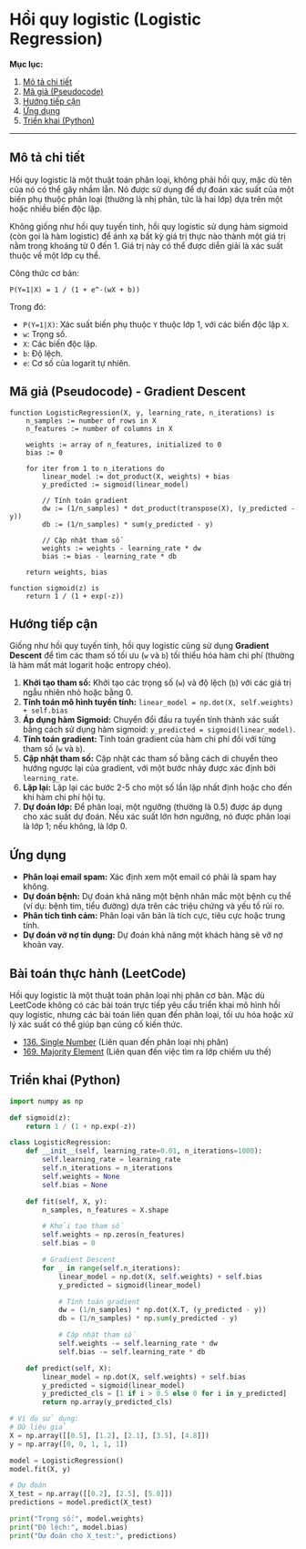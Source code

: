 
# Hồi quy logistic (Logistic Regression)

**Mục lục:**

1.  [Mô tả chi tiết](#mô-tả-chi-tiết)
2.  [Mã giả (Pseudocode)](#mã-giả-pseudocode)
3.  [Hướng tiếp cận](#hướng-tiếp-cận)
4.  [Ứng dụng](#ứng-dụng)
5.  [Triển khai (Python)](#triển-khai-python)

---

## Mô tả chi tiết

Hồi quy logistic là một thuật toán phân loại, không phải hồi quy, mặc dù tên của nó có thể gây nhầm lẫn. Nó được sử dụng để dự đoán xác suất của một biến phụ thuộc phân loại (thường là nhị phân, tức là hai lớp) dựa trên một hoặc nhiều biến độc lập.

Không giống như hồi quy tuyến tính, hồi quy logistic sử dụng hàm sigmoid (còn gọi là hàm logistic) để ánh xạ bất kỳ giá trị thực nào thành một giá trị nằm trong khoảng từ 0 đến 1. Giá trị này có thể được diễn giải là xác suất thuộc về một lớp cụ thể.

Công thức cơ bản:

`P(Y=1|X) = 1 / (1 + e^-(wX + b))`

Trong đó:
*   `P(Y=1|X)`: Xác suất biến phụ thuộc `Y` thuộc lớp 1, với các biến độc lập `X`.
*   `w`: Trọng số.
*   `X`: Các biến độc lập.
*   `b`: Độ lệch.
*   `e`: Cơ số của logarit tự nhiên.

## Mã giả (Pseudocode) - Gradient Descent

```
function LogisticRegression(X, y, learning_rate, n_iterations) is
    n_samples := number of rows in X
    n_features := number of columns in X

    weights := array of n_features, initialized to 0
    bias := 0

    for iter from 1 to n_iterations do
        linear_model := dot_product(X, weights) + bias
        y_predicted := sigmoid(linear_model)

        // Tính toán gradient
        dw := (1/n_samples) * dot_product(transpose(X), (y_predicted - y))
        db := (1/n_samples) * sum(y_predicted - y)

        // Cập nhật tham số
        weights := weights - learning_rate * dw
        bias := bias - learning_rate * db

    return weights, bias

function sigmoid(z) is
    return 1 / (1 + exp(-z))
```

## Hướng tiếp cận

Giống như hồi quy tuyến tính, hồi quy logistic cũng sử dụng **Gradient Descent** để tìm các tham số tối ưu (`w` và `b`) tối thiểu hóa hàm chi phí (thường là hàm mất mát logarit hoặc entropy chéo).

1.  **Khởi tạo tham số:** Khởi tạo các trọng số (`w`) và độ lệch (`b`) với các giá trị ngẫu nhiên nhỏ hoặc bằng 0.
2.  **Tính toán mô hình tuyến tính:** `linear_model = np.dot(X, self.weights) + self.bias`
3.  **Áp dụng hàm Sigmoid:** Chuyển đổi đầu ra tuyến tính thành xác suất bằng cách sử dụng hàm sigmoid: `y_predicted = sigmoid(linear_model)`.
4.  **Tính toán gradient:** Tính toán gradient của hàm chi phí đối với từng tham số (`w` và `b`).
5.  **Cập nhật tham số:** Cập nhật các tham số bằng cách di chuyển theo hướng ngược lại của gradient, với một bước nhảy được xác định bởi `learning_rate`.
6.  **Lặp lại:** Lặp lại các bước 2-5 cho một số lần lặp nhất định hoặc cho đến khi hàm chi phí hội tụ.
7.  **Dự đoán lớp:** Để phân loại, một ngưỡng (thường là 0.5) được áp dụng cho xác suất dự đoán. Nếu xác suất lớn hơn ngưỡng, nó được phân loại là lớp 1; nếu không, là lớp 0.

## Ứng dụng

*   **Phân loại email spam:** Xác định xem một email có phải là spam hay không.
*   **Dự đoán bệnh:** Dự đoán khả năng một bệnh nhân mắc một bệnh cụ thể (ví dụ: bệnh tim, tiểu đường) dựa trên các triệu chứng và yếu tố rủi ro.
*   **Phân tích tình cảm:** Phân loại văn bản là tích cực, tiêu cực hoặc trung tính.
*   **Dự đoán vỡ nợ tín dụng:** Dự đoán khả năng một khách hàng sẽ vỡ nợ khoản vay.

## Bài toán thực hành (LeetCode)

Hồi quy logistic là một thuật toán phân loại nhị phân cơ bản. Mặc dù LeetCode không có các bài toán trực tiếp yêu cầu triển khai mô hình hồi quy logistic, nhưng các bài toán liên quan đến phân loại, tối ưu hóa hoặc xử lý xác suất có thể giúp bạn củng cố kiến thức.

*   [136. Single Number](https://leetcode.com/problems/single-number/) (Liên quan đến phân loại nhị phân)
*   [169. Majority Element](https://leetcode.com/problems/majority-element/) (Liên quan đến việc tìm ra lớp chiếm ưu thế)

## Triển khai (Python)

```python
import numpy as np

def sigmoid(z):
    return 1 / (1 + np.exp(-z))

class LogisticRegression:
    def __init__(self, learning_rate=0.01, n_iterations=1000):
        self.learning_rate = learning_rate
        self.n_iterations = n_iterations
        self.weights = None
        self.bias = None

    def fit(self, X, y):
        n_samples, n_features = X.shape

        # Khởi tạo tham số
        self.weights = np.zeros(n_features)
        self.bias = 0

        # Gradient Descent
        for _ in range(self.n_iterations):
            linear_model = np.dot(X, self.weights) + self.bias
            y_predicted = sigmoid(linear_model)

            # Tính toán gradient
            dw = (1/n_samples) * np.dot(X.T, (y_predicted - y))
            db = (1/n_samples) * np.sum(y_predicted - y)

            # Cập nhật tham số
            self.weights -= self.learning_rate * dw
            self.bias -= self.learning_rate * db

    def predict(self, X):
        linear_model = np.dot(X, self.weights) + self.bias
        y_predicted = sigmoid(linear_model)
        y_predicted_cls = [1 if i > 0.5 else 0 for i in y_predicted]
        return np.array(y_predicted_cls)

# Ví dụ sử dụng:
# Dữ liệu giả
X = np.array([[0.5], [1.2], [2.1], [3.5], [4.8]])
y = np.array([0, 0, 1, 1, 1])

model = LogisticRegression()
model.fit(X, y)

# Dự đoán
X_test = np.array([[0.2], [2.5], [5.0]])
predictions = model.predict(X_test)

print("Trọng số:", model.weights)
print("Độ lệch:", model.bias)
print("Dự đoán cho X_test:", predictions)
```
